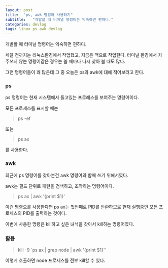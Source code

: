 ```yaml
---
layout: post
title:  "ps, awk 명령어 사용하기"
subtitle:   "개발할 때 터미널 명령어는 익숙하면 편하다."
categories: devlog
tags: linux ps awk devlog
---
```


개발할 때 터미널 명령어는 익숙하면 편하다.

세달 전까지는 리눅스환경에서 작업했고, 지금은 맥으로 작업한다.
터미널 환경에서 자주쓰지 않는 명령어같은 경우는 쓸 때마다 다시 찾아 볼 때도 많다.

그런 명령어들이 꽤 많은데 그 중 오늘은 ps와 awk에 대해 적어보려고 한다.

### ps

ps 명령어는 현재 시스템에서 돌고있는 프로레스를 보여주는 명령어이다.

모든 프로세스를 표시할 때는

> ps -ef

또는

> ps ax

를 사용한다.

### awk

최근에 ps 명령어를 찾아본건 awk 명령어와 함께 쓰기 위해서였다.

awk는 필드 단위로 패턴을 검색하고, 조작하는 명령어이다.

> ps ax \| awk '{print $1}'

이런 명령으를 사용한다면 ps ax는 첫번째로 PID를 반환하므로 현재 실행중인 모든 프로세스의 PID를 출력하는 것이다.

이번에 사용한 명령은 kill하고 싶은 녀석을 찾아서 kill하는 명령어였다.

### 활용

> kill -9 \`ps ax \| grep node \| awk '{print $1}'\`

이렇게 호출하면 node 프로세스를 전부 kill할 수 있다.
